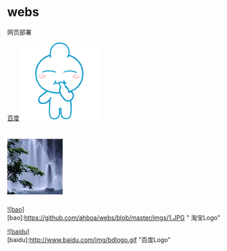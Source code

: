# webs
网页部署

[百度](http://www.baidu.com)
![image](https://github.com/ahboa/webs/blob/master/imgs/0.gif)
# ![image](https://github.com/ahboa/webs/blob/master/imgs/1.JPG)

[![bao]](http://www.taobao.com)  
[bao]:https://github.com/ahboa/webs/blob/master/imgs/1.JPG " 淘宝Logo"


[![baidu]](http://baidu.com)  
[baidu]:http://www.baidu.com/img/bdlogo.gif "百度Logo" 
